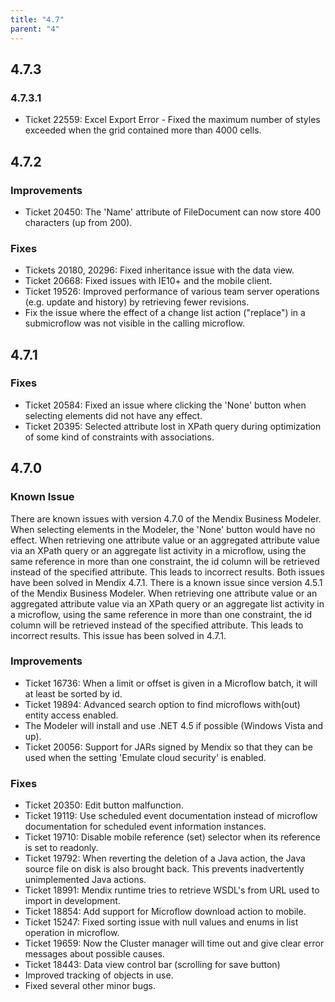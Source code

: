 ```yaml
---
title: "4.7"
parent: "4"
---
```


## 4.7.3

### 4.7.3.1

* Ticket 22559: Excel Export Error - Fixed the maximum number of styles exceeded when the grid contained more than 4000 cells.

## 4.7.2

### Improvements

* Ticket 20450: The 'Name' attribute of FileDocument can now store 400 characters (up from 200).

### Fixes

* Tickets 20180, 20296: Fixed inheritance issue with the data view.
* Ticket 20668: Fixed issues with IE10+ and the mobile client.
* Ticket 19526: Improved performance of various team server operations (e.g. update and history) by retrieving fewer revisions.
* Fix the issue where the effect of a change list action ("replace") in a submicroflow was not visible in the calling microflow.

## 4.7.1

### Fixes

* Ticket 20584: Fixed an issue where clicking the 'None' button when selecting elements did not have any effect.
* Ticket 20395: Selected attribute lost in XPath query during optimization of some kind of constraints with associations.

## 4.7.0

### Known Issue

There are known issues with version 4.7.0 of the Mendix Business Modeler.
When selecting elements in the Modeler, the 'None' button would have no effect.
When retrieving one attribute value or an aggregated attribute value via an XPath query or an aggregate list activity in a microflow, using the same reference in more than one constraint, the id column will be retrieved instead of the specified attribute. This leads to incorrect results.
Both issues have been solved in Mendix 4.7.1.
There is a known issue since version 4.5.1 of the Mendix Business Modeler. When retrieving one attribute value or an aggregated attribute value via an XPath query or an aggregate list activity in a microflow, using the same reference in more than one constraint, the id column will be retrieved instead of the specified attribute. This leads to incorrect results. This issue has been solved in 4.7.1.

### Improvements

* Ticket 16736: When a limit or offset is given in a Microflow batch, it will at least be sorted by id.
* Ticket 19894: Advanced search option to find microflows with(out) entity access enabled.
* The Modeler will install and use .NET 4.5 if possible (Windows Vista and up).
* Ticket 20056: Support for JARs signed by Mendix so that they can be used when the setting 'Emulate cloud security' is enabled.

### Fixes

* Ticket 20350: Edit button malfunction.
* Ticket 19119: Use scheduled event documentation instead of microflow documentation for scheduled event information instances.
* Ticket 19710: Disable mobile reference (set) selector when its reference is set to readonly.
* Ticket 19792: When reverting the deletion of a Java action, the Java source file on disk is also brought back. This prevents inadvertently unimplemented Java actions.
* Ticket 18991: Mendix runtime tries to retrieve WSDL's from URL used to import in development.
* Ticket 18854: Add support for Microflow download action to mobile.
* Ticket 15247: Fixed sorting issue with null values and enums in list operation in microflow.
* Ticket 19659: Now the Cluster manager will time out and give clear error messages about possible causes.
* Ticket 18443: Data view control bar (scrolling for save button)
* Improved tracking of objects in use.
* Fixed several other minor bugs.
